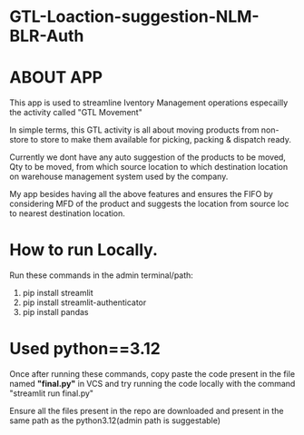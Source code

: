 # GTL-Loaction-suggestion-NLM-BLR-Auth


# ABOUT APP
This app is used to streamline Iventory Management operations especailly the activity called "GTL Movement"

In simple terms, this GTL activity is all about moving products from non-store to store to make them available for picking, packing & dispatch ready.

Currently we dont have any auto suggestion of the products to be moved, Qty to be moved, from which source location to which destination location on warehouse management system used by the company.

My app besides having all the above features and ensures the FIFO by considering MFD of the product and suggests the location from source loc to nearest destination location.

# How to run Locally.
Run these commands in the admin terminal/path: 
1. pip install streamlit
2. pip install streamlit-authenticator
3. pip install pandas

# Used python==3.12

Once after running these commands, copy paste the code present in the file named **"final.py"** in VCS and try running the code locally with the command "streamlit run final.py"

Ensure all the files present in the repo are downloaded and present in the same path as the python3.12(admin path is suggestable)
